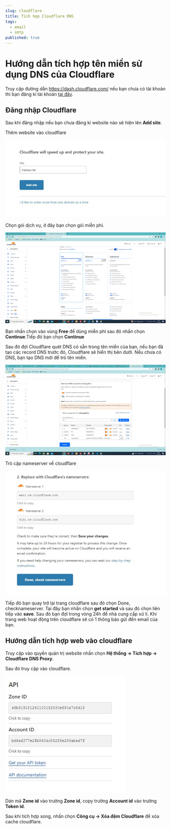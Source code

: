 ```yaml
---
slug: cloudflare
title: Tích hợp Cloudflare DNS 
tags:
  - email
  - smtp
published: true
---
```

# Hướng dẫn tích hợp tên miền sử dụng DNS của Cloudflare
Truy cập đường dẫn https://dash.cloudflare.com/ nếu bạn chưa có tài khoản thì bạn đăng kí tài khoản [tại đây](https://dash.cloudflare.com/sign-up).

## Đăng nhập Cloudflare

Sau khi đăng nhập nếu bạn chưa đăng kí website nào sẽ hiện lên **Add site**.

Thêm website vào cloudflare

![Cloudflare](img/hinh-anh-cloudflare.jpg)

Chọn gói dịch vụ, ở đây bạn chọn gói miễn phí.

![Cloudflare](img/hinh-anh-cloudflare-1.jpg)

Bạn nhấn chọn vào vùng **Free** để dùng miễn phí sau đó nhấn chọn **Continue**.Tiếp đó bạn chọn **Continue**

Sau đó đợi Cloudflare quét DNS có sẵn trong tên miền của bạn, nếu bạn đã tạo các record DNS trước đó, Cloudflare sẽ hiển thị bên dưới. Nếu chưa có DNS, bạn tạo DNS mới để trỏ tên miền.

![Cloudflare](img/hinh-anh-cloudflare-4.jpg)

Trỏ cặp nameserver về cloudflare

![Cloudflare](img/hinh-anh-cloudflare-2.jpg)

Tiếp đó bạn quay trở lại trang cloudflare sau đó chọn Done, checknameserver. Tại đây bạn nhấn chọn **get started** và sau đó chọn liên tiếp vào **save**. Sau đó bạn đợi trong vòng 24h để nhà cung cấp xử lí. Khi trang web hoạt động trên cloudflare sẽ có 1 thông báo gửi đến email của bạn.

## Hướng dẫn tích hợp web vào cloudflare

Truy cập vào quyền quản trị website nhấn chọn **Hệ thống -> Tích hợp -> Cloudflare DNS Proxy**. 

Sau đó truy cập vào cloudflare.

![Cloudflare](img/hinh-anh-cloudflare-3.jpg)

Dán mã **Zone id** vào trường **Zone id**, copy trường **Account id** vào trường **Token id**.

Sau khi tích hợp xong, nhấn chọn **Công cụ -> Xóa đệm Cloudflare** để xóa cache cloudflare.

